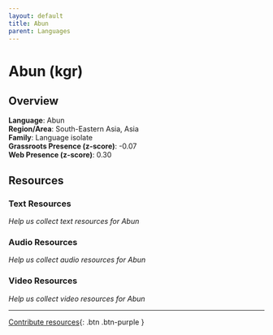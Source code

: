 ```yaml
---
layout: default
title: Abun
parent: Languages
---
```


# Abun (kgr)

## Overview

**Language**: Abun  
**Region/Area**: South-Eastern Asia, Asia  
**Family**: Language isolate  
**Grassroots Presence (z-score)**: -0.07  
**Web Presence (z-score)**: 0.30  

## Resources

### Text Resources
*Help us collect text resources for Abun*

### Audio Resources
*Help us collect audio resources for Abun*

### Video Resources
*Help us collect video resources for Abun*

---

[Contribute resources](https://forms.office.com/e/1SfLJx3u1r){: .btn .btn-purple }
